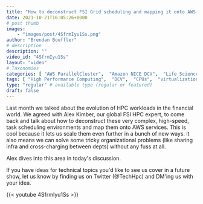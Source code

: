 ```yaml
---
title: "How to deconstruct FSI Grid scheduling and mapping it onto AWS services"
date: 2021-10-21T16:05:26+0000
# post thumb
images:
    - "images/post/4SfrmIyu1Ss.png"
author: "Brendan Bouffler"
# description
description: ""
video_id: "4SfrmIyu1Ss"
layout: "video"
# Taxonomies
categories: [ "AWS ParallelCluster",  "Amazon NICE DCV",  "Life Sciences", ]
tags: [ "High Performance Computing",  "DCV",  "CPUs",  "virtualization",  "ParallelCluster",  "EC2",  "Storage",  "HPC",  "Covid-19",  "Lustre",  "Schedulers",  "vizualization",  "GPUs",  "techshorts", ]
type: "regular" # available type (regular or featured)
draft: false
---
```


Last month we talked about the evolution of HPC workloads in the financial world. We agreed with Alex Kimber, our global FSI HPC expert, to come back and talk about how to deconstruct these very complex, high-speed, task scheduling environments and map them onto AWS services. This is cool because it lets us scale them even further in a bunch of new ways. it also means we can solve some tricky organizational problems (like sharing infra and cross-charging between depts) without any fuss at all.

Alex dives into this area in today's discussion.

If you have ideas for technical topics you'd like to see us cover in a future show, let us know by finding us on Twitter (@TechHpc) and DM'ing us with your idea.

{{< youtube 4SfrmIyu1Ss >}}